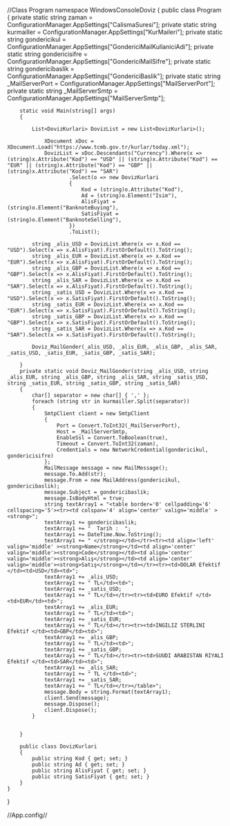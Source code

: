 //Class Program
namespace WindowsConsoleDoviz
{
    public class Program
    {
        private static string zaman = ConfigurationManager.AppSettings["CalismaSuresi"];
        private static string kurmailler = ConfigurationManager.AppSettings["KurMaileri"];
        private static string gondericikul = ConfigurationManager.AppSettings["GondericiMailKullaniciAdi"];
        private static string gondericisifre = ConfigurationManager.AppSettings["GondericiMailSifre"];
        private static string gondericibaslik = ConfigurationManager.AppSettings["GondericiBaslik"];
        private static string _MailServerPort = ConfigurationManager.AppSettings["MailServerPort"];
        private static string _MailServerSmtp = ConfigurationManager.AppSettings["MailServerSmtp"];

        static void Main(string[] args)
        {

            List<DovizKurlari> DovizList = new List<DovizKurlari>();
          
                XDocument xDoc = XDocument.Load("https://www.tcmb.gov.tr/kurlar/today.xml");
                DovizList = xDoc.Descendants("Currency").Where(x => (string)x.Attribute("Kod") == "USD" || (string)x.Attribute("Kod") == "EUR" || (string)x.Attribute("Kod") == "GBP" || (string)x.Attribute("Kod") == "SAR")
                        .Select(o => new DovizKurlari
                        {
                            Kod = (string)o.Attribute("Kod"),
                            Ad = (string)o.Element("Isim"),
                            AlisFiyat = (string)o.Element("BanknoteBuying"),
                            SatisFiyat = (string)o.Element("BanknoteSelling"),
                        })
                        .ToList();

            string _alis_USD = DovizList.Where(x => x.Kod == "USD").Select(x => x.AlisFiyat).FirstOrDefault().ToString();
            string _alis_EUR = DovizList.Where(x => x.Kod == "EUR").Select(x => x.AlisFiyat).FirstOrDefault().ToString();
            string _alis_GBP = DovizList.Where(x => x.Kod == "GBP").Select(x => x.AlisFiyat).FirstOrDefault().ToString();
            string _alis_SAR = DovizList.Where(x => x.Kod == "SAR").Select(x => x.AlisFiyat).FirstOrDefault().ToString();
            string _satis_USD = DovizList.Where(x => x.Kod == "USD").Select(x => x.SatisFiyat).FirstOrDefault().ToString();
            string _satis_EUR = DovizList.Where(x => x.Kod == "EUR").Select(x => x.SatisFiyat).FirstOrDefault().ToString();
            string _satis_GBP = DovizList.Where(x => x.Kod == "GBP").Select(x => x.SatisFiyat).FirstOrDefault().ToString();
            string _satis_SAR = DovizList.Where(x => x.Kod == "SAR").Select(x => x.SatisFiyat).FirstOrDefault().ToString();

            Doviz_MailGonder(_alis_USD, _alis_EUR, _alis_GBP, _alis_SAR, _satis_USD, _satis_EUR, _satis_GBP, _satis_SAR);

        }
        private static void Doviz_MailGonder(string _alis_USD, string _alis_EUR, string _alis_GBP, string _alis_SAR, string _satis_USD, string _satis_EUR, string _satis_GBP, string _satis_SAR)
        {
            char[] separator = new char[] { ',' };
            foreach (string str in kurmailler.Split(separator))
            {
                SmtpClient client = new SmtpClient
                {
                    Port = Convert.ToInt32(_MailServerPort),
                    Host = _MailServerSmtp,
                    EnableSsl = Convert.ToBoolean(true),
                    Timeout = Convert.ToInt32(zaman),
                    Credentials = new NetworkCredential(gondericikul, gondericisifre)
                };
                MailMessage message = new MailMessage();
                message.To.Add(str);
                message.From = new MailAddress(gondericikul, gondericibaslik);
                message.Subject = gondericibaslik;
                message.IsBodyHtml = true;
                string textArray1 = "<table border='0' cellpadding='6' cellspacing='5'><tr><td colspan='4' align='center' valign='middle' ><strong>";
                textArray1 += gondericibaslik;
                textArray1 += "  Tarih :  ";
                textArray1 += DateTime.Now.ToString();
                textArray1 += " </strong></td></tr><tr><td align='left' valign='middle' ><strong>Name</strong></td><td align='center' valign='middle'><strong>Code</strong></td><td align='center' valign='middle'><strong>Alış</strong></td><td align='center' valign='middle'><strong>Satış</strong></td></tr><tr><td>DOLAR Efektif </td><td>USD</td><td>";
                textArray1 += _alis_USD;
                textArray1 += " TL</td><td>";
                textArray1 += _satis_USD;
                textArray1 += " TL</td></tr><tr><td>EURO Efektif </td><td>EUR</td><td>";
                textArray1 += _alis_EUR;
                textArray1 += " TL</td><td>";
                textArray1 += _satis_EUR;
                textArray1 += " TL</td></tr><tr><td>INGILIZ STERLINI Efektif </td><td>GBP</td><td>";
                textArray1 += _alis_GBP;
                textArray1 += " TL</td><td>";
                textArray1 += _satis_GBP;
                textArray1 += " TL</td></tr><tr><td>SUUDI ARABISTAN RIYALI  Efektif </td><td>SAR</td><td>";
                textArray1 += _alis_SAR;
                textArray1 += " TL </td><td>";
                textArray1 += _satis_SAR;
                textArray1 += " TL</td></tr></table>";
                message.Body = string.Format(textArray1);
                client.Send(message);
                message.Dispose();
                client.Dispose();
            }


        }

        public class DovizKurlari
        {
            public string Kod { get; set; }
            public string Ad { get; set; }
            public string AlisFiyat { get; set; }
            public string SatisFiyat { get; set; }
        }
    }
}

//App.config//
<configuration>
    <startup> 
        <supportedRuntime version="v4.0" sku=".NETFramework,Version=v4.5.2" />
    </startup>
  <appSettings>
    <add key="CalismaSuresi" value="5000"/>
    <add key="KurMaileri" value="a@gmail.com,b@gmail.com"/>
    <add key="GondericiBaslik" value="Günlük Döviz Kurları"/>
    <add key="GondericiMailKullaniciAdi" value="gonder@XXX.COM"/>
    <add key="GondericiMailSifre" value="XXXXX"/>
    <add key="MailServerPort" value="587"/>
    <add key="MailServerSmtp" value="smtp.yandex.ru"/>
  </appSettings>
</configuration>
